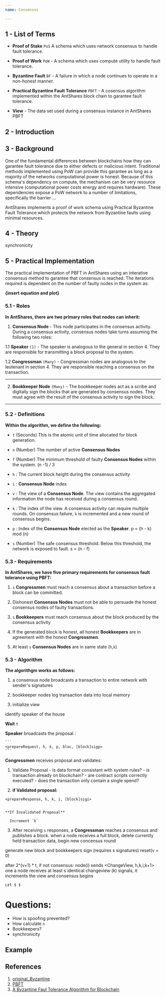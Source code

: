 ```yaml
---
name: Consensus

---
```


## 1 - List of Terms

* **Proof of Stake** `PoS`  A schema which uses network consensus to handle fault tolerance.

* **Proof of Work** `PoW` - A schema which uses compute utility to handle fault tolerance.

* **Byzantine Fault** `BF` - A failure in which a node continues to operate in a non-honest manner.

* **Practical Byzantine Fault Tolerance** `PBFT` - A cosensus algorithm implemented within the AntShares block chain to garantee fault tolerance.

* **View** - The data set used during a consensus instance in AntShares PBFT

## 2 - Introduction

## 3 - Background
One of the fundamental differences between blockchains how they can garantee fault tolerance due to either defects or malicious intent.
Traditional methods implemented using PoW can provide this garantee as long as a majority of the networks computational power is honest.
Because of this schema's dependency on compute, the mechanism can be very resource intensive (computational power costs energy and requires hardware).
These dependencies expose a PoW network to a number of limitations, specifically the barrier ...

AntShares implements a proof of work schema using Practical Byzantine Fault Tolerance which protects the network from Byzantine faults using minimal resources.

 
## 4 - Theory
synchronicity



## 5 - Practical Implementation
The practical implementation of PBFT in AntShares using an interative consensus method to garantee that consensus is reached.  The iterations required is dependent on the number of faulty nodes in the system as:

**{insert equation and plot}**


### 5.1 - Roles
**In AntShares, there are two primary roles that nodes can inherit:**

1. **Consensus Node** - This node participates in the consensus activity.  During a consensus activity, consensus nodes take turns assuming the following two roles:

  1.1 **Speaker** `(1)` - The speaker is analogous to the general in section 4.  They are responsible for transmitting a block proposal to the system.
  
  1.2 **Congressman** `(Many)` - Congressman nodes are analogous to the leutenant in section 4.  They are responsible reaching a consensus on the transaction.

  ---
  
2. **Bookkeeper Node** `(Many)` - The bookkeeper nodes act as a scribe and digitally sign the blocks that are generated by consensus nodes.  They must agree with the result of the consensus activity to sign the block.

  ---

### 5.2 - Definitions

**Within the algorithm, we define the following:**

  - `t` (Seconds) This is the atomic unit of time allocated for block generation.

	
  - `n` (Number) The number of active **Consensus Nodes**
 
	
  - `f` (Number) The minimum threshold of faulty **Consensus Nodes** within the system. (n -1) / 3
  
	
  - `h` : The current block height during the consensus activity

	
  - `i` : **Consensus Node** index
  
  
  - `v` : The view of a **Consensus Node**.  The view contains the aggregated information the node has received during a consensus round.


  - `k` : The index of the view.  A consensus activity can require multiple rounds.  On consensus failure, `k` is incremented and a new round of consensus begins.

  
  - `p` : Index of the **Consensus Node** elected as the **Speaker**.  p = (h - k) mod (n)
  

  - `s` (Number) The safe consensus threshold.  Below this threshold, the network is exposed to fault.  s = (n - f)


### 5.3 - Requirements

**In AntShares, we have five primary requirements for consensus fault tolerance using PBFT:**

1. `s` **Congressmen** must reach a consensus about a transaction before a block can be committed.


2. Dishonest **Consensus Nodes** must not be able to persuade the honest consensus nodes of faulty transactions. 


3. `s` **Bookkeepers** must reach consensus about the block produced by the consensus activity	

  
4. If the generated block is honest, all honest **Bookkeepers** are in agreement with the honest **Congressmen**.


5. At least `s` **Consensus Nodes** are in same state (`h`,`k`)

	
### 5.3 - Algorithm
**The algorithgm works as follows:**

1. a consensus node broadcasts a transaction to entire network with sender's signatures

2. bookkeeper nodes log transaction data into local memory

3. initialize view

  identify speaker of the house
	
  **Wait** `t`
	
  **Speaker** broadcasts the proposal :

    ```
    <prepareRequest, h, k, p, bloc, [block]sigp>
    ```

  **Congressmen** receives proposal and validates:
  1. Validate Proposal
    - is data format consistant with system rules?
    - is transaction already on blockchain?
    - are contract scripts correctly executed?
    - does the transaction only contain a single spend?	
	
	
  2. **if Validated proposal:**
	
	
    <prepareResponse, h, k, i, [block]sigi>
	
	
	**If Invalidated Proposal**
	
	  Increment `k`
		
  3. After receiving `s` responses, a **Congressman** reaches a consensus and publishes a block.
	when a node receives a full block, delete currently held transaction data, begin new concensus round
	
generate new block and bookkeepers sign (requires s signatures)
reset(v = 0)
 
 
 
 after 2^(v+1) * t, if not consensus:
	node(i) sends <ChangeView, h,k,i,k+1>
	one a node receives at least s identical changeview (k) signals, it increments the view and consensus begins
	
	Let $ $
 
 
 
 
# Questions:
  - How is spoofing prevented?	
  - How calculate `n`
  - Bookkeepers?
  - synchronicity
	

	
## Example

## References
1. [original_Byzantine](http://www-inst.eecs.berkeley.edu/~cs162/fa12/hand-outs/Original_Byzantine.pdf)
2. [PBFT](https://kelehers.me/others/pbftByzantine.pdf)
3. [A Byzantine Faul Tolerance Algorithm for Blockchain](https://www.antshares.org/Files/A8A0E2.pdf)

